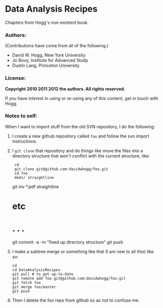 # Data Analysis Recipes

Chapters from Hogg's non-existent book.

### Authors: ###

(Contributions have come from all of the following.)

* David W. Hogg, New York University
* Jo Bovy, Institute for Advanced Study
* Dustin Lang, Princeton University

### License: ###

**Copyright 2010 2011 2012 the authors.  All rights reserved.**

If you have interest in using or re-using any of this content, get in
touch with Hogg.

### Notes to self: ###

When I want to import stuff from the old SVN repository, I do the
following:

1. I create a new github repository called `foo` and follow the svn
   import instructions.

2. I `git clone` that repository and do things like move the files into
   a directory structure that won't conflict with the current
   structure, like:

        cd
        git clone git@github.com:davidwhogg/foo.git
        cd foo
        mkdir straightline
	git mv *.pdf straightline
	# etc
	# . . .
	git commit -a -m "fixed up directory structure"
	git push

3. I make a subtree merge or something like that (I am new to all this)
   like so:
   ```
   cd
   cd DataAnalysisRecipes
   git pull # to get up-to-date
   git remote add foo git@github.com:davidwhogg/foo.git
   git fetch foo
   git merge foo/master
   git push
   ```

4. Then I delete the foo repo from github so as not to confuse me.
